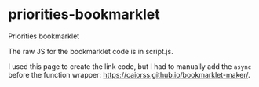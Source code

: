 # priorities-bookmarklet
Priorities bookmarklet

The raw JS for the bookmarklet code is in script.js. 

I used this page to create the link code, but I had to manually add the `async` before the function wrapper: https://caiorss.github.io/bookmarklet-maker/.
